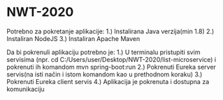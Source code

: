 # NWT-2020

Potrebno za pokretanje aplikacije:
1.) Instalirana Java verzija(min 1.8)
2.) Instaliran NodeJS
3.) Instaliran Apache Maven

Da bi pokrenuli aplikaciju potrebno je:
1.) U terminalu pristupiti svim servisima (npr. cd C:/Users/user/Desktop/NWT-2020/list-microservice) i pokrenuti ih komandom mvn spring-boot:run
2.) Pokrenuti Eureka server servis(na isti način i istom komandom kao u prethodnom koraku)
3.) Pokrenuti Eureka client servis
4.) Aplikacija je pokrenuta i dostupna za komunikaciju
